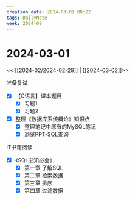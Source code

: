```yaml
---
creation date: 2024-03-01 08:22
tags: DailyNote
week: 2024-09
---
```


# 2024-03-01

<< [[2024-02/2024-02-29]] | [[2024-03-02]]>>

准备复试
- [x] 【C语言】课本题目
	- [x] 习题1
	- [x] 习题2
- [x] 整理《数据库系统概论》知识点
	- [x] 整理笔记中原有的MySQL笔记
	- [x] 浏览PPT-SQL查询

IT书籍阅读
- [x] 《SQL必知必会》
	- [x] 第一章 了解SQL
	- [x] 第二章 检索数据
	- [x] 第三章 排序
	- [x] 第四章 过滤数据
